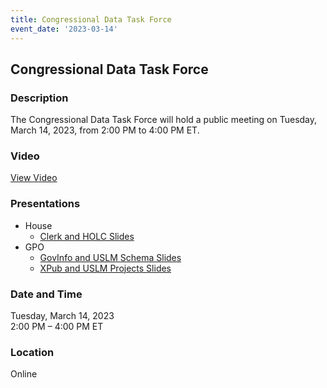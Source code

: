 ```yaml
---
title: Congressional Data Task Force  
event_date: '2023-03-14'
---
```


## Congressional Data Task Force  

### Description  
The Congressional Data Task Force will hold a public meeting on Tuesday, March 14, 2023, from 2:00 PM to 4:00 PM ET. 
  
### Video  
[View Video](https://vimeo.com/808095302/45c0af2266)  
  
### Presentations  
  
* House  
   * [Clerk and HOLC Slides](https://usgpo.github.io/innovation/resources/CDTF20230314/SlideDeck-3-14-2023-DataTaskForceMtg-released.pdf) 
* GPO  
   * [GovInfo and USLM Schema Slides](https://usgpo.github.io/innovation/resources/CDTF20230314/CDTF-External-GPO-20230314-LaPlant.pdf)  
   * [XPub and USLM Projects Slides](https://usgpo.github.io/innovation/resources/CDTF20230314/CDTF-External-GPO-20230314-Landgraf.pdf)  

### Date and Time  
Tuesday, March 14, 2023  
2:00 PM – 4:00 PM ET  

### Location  
Online  


 


